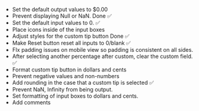 - Set the default output values to $0.00
- Prevent displaying Null or NaN. Done ✅
- Set the default input values to 0. ✅
- Place icons inside of the input boxes
- Adjust styles for the custom tip button Done ✅
- Make Reset button reset all inputs to 0/blank ✅
- FIx padding issues on mobile view so padding is consistent on all sides.
- After selecting another percentage after custom, clear the custom field. ✅
- Format custom tip button in dollars and cents
- Prevent negative values and non-numbers
- Add rounding in the case that a custom tip is selected ✅
- Prevent NaN, Infinity from being output.
- Set formatting of input boxes to dollars and cents.
- Add comments
